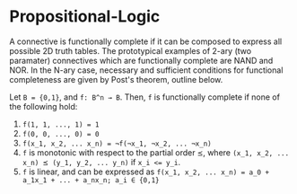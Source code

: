 # Propositional-Logic
A connective is functionally complete if it can be composed to express all possible 2D truth tables. The prototypical examples of 2-ary (two paramater) connectives which are functionally complete are NAND and NOR. In the N-ary case, necessary and sufficient conditions for functional completeness are given by Post's theorem, outline below.

Let `B = {0,1}`, and `f: B^n → B`. Then, `f` is functionally complete if none of the following hold:

1. `f(1, 1, ..., 1) = 1`
2. `f(0, 0, ..., 0) = 0`
3. `f(x_1, x_2, ... x_n) = ¬f(¬x_1, ¬x_2, ... ¬x_n)`
4. `f` is monotonic with respect to the partial order `⪯`, where `(x_1, x_2, ... x_n) ⪯ (y_1, y_2, ... y_n)` if `x_i <= y_i`.
5. `f` is linear, and can be expressed as `f(x_1, x_2, ... x_n) = a_0 + a_1x_1 + ... + a_nx_n; a_i ∈ {0,1}`